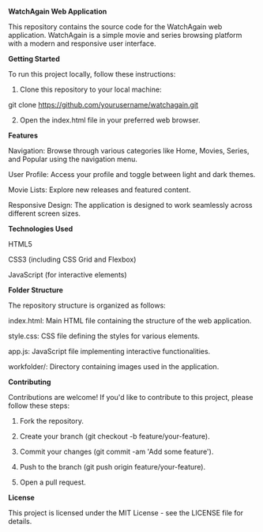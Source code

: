 **WatchAgain Web Application**

This repository contains the source code for the WatchAgain web application. WatchAgain is a simple movie and series browsing platform with a modern and responsive user interface.




**Getting Started**

To run this project locally, follow these instructions:

1. Clone this repository to your local machine:

git clone https://github.com/yourusername/watchagain.git

2. Open the index.html file in your preferred web browser.




**Features**

Navigation: Browse through various categories like Home, Movies, Series, and Popular using the navigation menu.

User Profile: Access your profile and toggle between light and dark themes.

Movie Lists: Explore new releases and featured content.

Responsive Design: The application is designed to work seamlessly across different screen sizes.




**Technologies Used**

HTML5

CSS3 (including CSS Grid and Flexbox)

JavaScript (for interactive elements)




**Folder Structure**

The repository structure is organized as follows:

index.html: Main HTML file containing the structure of the web application.

style.css: CSS file defining the styles for various elements.

app.js: JavaScript file implementing interactive functionalities.

workfolder/: Directory containing images used in the application.




**Contributing**

Contributions are welcome! If you'd like to contribute to this project, please follow these steps:

1. Fork the repository.

2. Create your branch (git checkout -b feature/your-feature).

3. Commit your changes (git commit -am 'Add some feature').

4. Push to the branch (git push origin feature/your-feature).

5. Open a pull request.




**License**

This project is licensed under the MIT License - see the LICENSE file for details.
